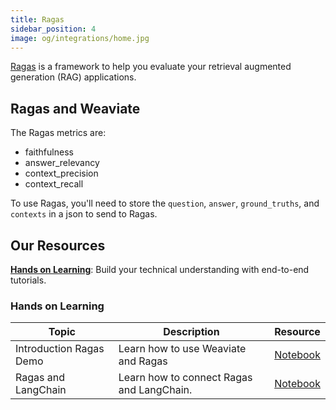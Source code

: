 ```yaml
---
title: Ragas
sidebar_position: 4
image: og/integrations/home.jpg
---
```

[Ragas](https://docs.ragas.io/en/stable/) is a framework to help you evaluate your retrieval augmented generation (RAG) applications.

## Ragas and Weaviate 
The Ragas metrics are:
* faithfulness
* answer_relevancy
* context_precision
* context_recall

To use Ragas, you'll need to store the `question`, `answer`, `ground_truths`, and `contexts` in a json to send to Ragas.

## Our Resources 
[**Hands on Learning**](#hands-on-learning): Build your technical understanding with end-to-end tutorials.

### Hands on Learning

| Topic | Description | Resource | 
| --- | --- | --- |
| Introduction Ragas Demo | Learn how to use Weaviate and Ragas | [Notebook](https://github.com/weaviate/recipes/blob/main/integrations/observability-and-evaluation/ragas/ragas-demo.ipynb) | 
| Ragas and LangChain | Learn how to connect Ragas and LangChain. | [Notebook](https://github.com/weaviate/recipes/blob/main/integrations/observability-and-evaluation/ragas/RAGAs-RAG-langchain.ipynb) |